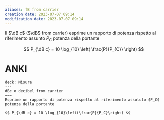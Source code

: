 ```yaml
---
aliases: fB from carrier
creation date: 2023-07-07 09:14
modification date: 2023-07-07 09:14
---
```


Il $\dB c$ ($\dB$ from carrier) esprime un rapporto di potenza rispetto al riferimento assunto $P_{C}$ potenza della portante

$$ P_{\dB c} = 10 \log_{10} \left( \frac{P}{P_{C}} \right) $$

# ANKI


```anki
deck: Misure
---
dBc o decibel from carrier
===
Esprime un rapporto di potenza rispetto al riferimento assoluto $P_C$ potenza della portante

$$ P_{\dB c} = 10 \log_{10}\left(\frac{P}{P_C}\right) $$

```
